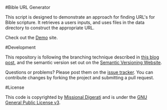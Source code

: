 #Bible URL Generator

This script is designed to demonstrate an approach for finding URL's for Bible scripture.  It retrieves a users inputs, and uses files in the data directory to construct the appropriate URL.

Check out the [Demo](http://bible-url.codingstudio.org) site.

#Development

This repository is following the branching technique described in [this blog post](http://nvie.com/posts/a-successful-git-branching-model/), and the semantic version set out on the [Semantic Versioning Website](http://semver.org/).

Questions or problems? Please post them on the [issue tracker](https://github.com/MissionalDigerati/bible_url_generator/issues). You can contribute changes by forking the project and submitting a pull request.

#License

This code is copyrighted by [Missional Digerati](http://missionaldigerati.org) and is under the [GNU General Public License v3](http://www.gnu.org/licenses/gpl-3.0-standalone.html).
